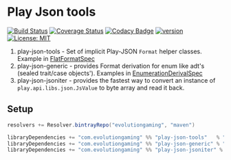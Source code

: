 # Play Json tools
[![Build Status](https://github.com/evolution-gaming/play-json-tools/workflows/CI/badge.svg)](https://github.com/evolution-gaming/play-json-tools/actions?query=workflow%3ACI)
[![Coverage Status](https://coveralls.io/repos/evolution-gaming/play-json-tools/badge.svg)](https://coveralls.io/r/evolution-gaming/play-json-tools)
[![Codacy Badge](https://api.codacy.com/project/badge/Grade/c158d2f8c65147b18ab0a958876322cf)](https://www.codacy.com/app/evolution-gaming/play-json-tools?utm_source=github.com&amp;utm_medium=referral&amp;utm_content=evolution-gaming/play-json-tools&amp;utm_campaign=Badge_Grade)
[![version](https://api.bintray.com/packages/evolutiongaming/maven/play-json-tools/images/download.svg) ](https://bintray.com/evolutiongaming/maven/play-json-tools/_latestVersion)
[![License: MIT](https://img.shields.io/badge/License-MIT-yellowgreen.svg)](https://opensource.org/licenses/MIT)

1. play-json-tools - Set of implicit Play-JSON `Format` helper classes. Example in [FlatFormatSpec](play-json-tools/src/test/scala/com/evolutiongaming/util/FlatFormatSpec.scala)
1. play-json-generic - provides Format derivation for enum like adt's (sealed trait/case objects'). Examples in [EnumerationDerivalSpec](play-json-generic/src/test/scala/com/evolutiongaming/util/generic/EnumerationDerivalSpec.scala)
1. play-json-jsoniter - provides the fastest way to convert an instance of `play.api.libs.json.JsValue` to byte array and read it back.

## Setup

```scala
resolvers += Resolver.bintrayRepo("evolutiongaming", "maven")

libraryDependencies += "com.evolutiongaming" %% "play-json-tools"   % "0.7.0"
libraryDependencies += "com.evolutiongaming" %% "play-json-generic" % "0.7.0"
libraryDependencies += "com.evolutiongaming" %% "play-json-jsoniter" % "0.7.0"
```
